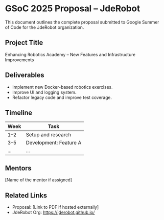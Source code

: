 # GSoC 2025 Proposal – JdeRobot

This document outlines the complete proposal submitted to Google Summer of Code for the JdeRobot organization.

## Project Title
Enhancing Robotics Academy – New Features and Infrastructure Improvements

## Deliverables
- Implement new Docker-based robotics exercises.
- Improve UI and logging system.
- Refactor legacy code and improve test coverage.

## Timeline
| Week | Task |
|------|------|
| 1–2  | Setup and research |
| 3–5  | Development: Feature A |
| ...  | ... |

## Mentors
[Name of the mentor if assigned]

## Related Links
- Proposal: [Link to PDF if hosted externally]
- JdeRobot Org: https://jderobot.github.io/
